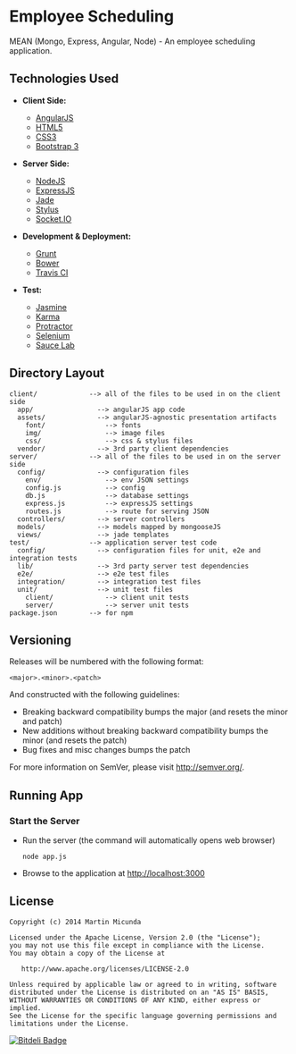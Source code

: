 Employee Scheduling
===================

MEAN (Mongo, Express, Angular, Node) - An employee scheduling application.

## Technologies Used

* **Client Side:**
    * [AngularJS](http://angularjs.org/)
    * [HTML5](http://www.w3.org/TR/2011/WD-html5-20110525/)
    * [CSS3](http://www.w3.org/TR/2001/WD-css3-roadmap-20010523/)
    * [Bootstrap 3](http://getbootstrap.com/)

* **Server Side:**
    * [NodeJS](http://nodejs.org/)
    * [ExpressJS](http://expressjs.com/)
    * [Jade](http://jade-lang.com/)
    * [Stylus](http://learnboost.github.io/stylus/)
    * [Socket.IO](http://socket.io/)

* **Development & Deployment:**
    * [Grunt](http://gruntjs.com/)
    * [Bower](http://bower.io/)
    * [Travis CI](https://travis-ci.org/)

* **Test:**
    * [Jasmine](http://pivotal.github.io/jasmine/)
    * [Karma](http://karma-runner.github.io/)
    * [Protractor](http://github.com/angular/protractor/)
    * [Selenium](http://www.seleniumhq.org/)
    * [Sauce Lab](http://saucelabs.com/)

## Directory Layout

    client/             --> all of the files to be used in on the client side
      app/                --> angularJS app code
      assets/             --> angularJS-agnostic presentation artifacts 
        font/               --> fonts
        img/                --> image files
        css/                --> css & stylus files 
      vendor/             --> 3rd party client dependencies
    server/             --> all of the files to be used in on the server side
      config/             --> configuration files
        env/                --> env JSON settings
        config.js           --> config
        db.js               --> database settings
        express.js          --> expressJS settings
        routes.js           --> route for serving JSON
      controllers/        --> server controllers
      models/             --> models mapped by mongooseJS
      views/              --> jade templates
    test/               --> application server test code
      config/             --> configuration files for unit, e2e and integration tests
      lib/                --> 3rd party server test dependencies
      e2e/                --> e2e test files
      integration/        --> integration test files      
      unit/               --> unit test files
        client/             --> client unit tests
        server/             --> server unit tests
    package.json        --> for npm    

## Versioning

Releases will be numbered with the following format:

`<major>.<minor>.<patch>`

And constructed with the following guidelines:

* Breaking backward compatibility bumps the major (and resets the minor and patch)
* New additions without breaking backward compatibility bumps the minor (and resets the patch)
* Bug fixes and misc changes bumps the patch

For more information on SemVer, please visit <http://semver.org/>.

## Running App

### Start the Server
* Run the server (the command will automatically opens web browser)

    ```
    node app.js
    ```

* Browse to the application at [http://localhost:3000](http://localhost:3000)

## License

    Copyright (c) 2014 Martin Micunda  

    Licensed under the Apache License, Version 2.0 (the "License");
    you may not use this file except in compliance with the License.
    You may obtain a copy of the License at

       http://www.apache.org/licenses/LICENSE-2.0

    Unless required by applicable law or agreed to in writing, software
    distributed under the License is distributed on an "AS IS" BASIS,
    WITHOUT WARRANTIES OR CONDITIONS OF ANY KIND, either express or implied.
    See the License for the specific language governing permissions and
    limitations under the License.



[![Bitdeli Badge](https://d2weczhvl823v0.cloudfront.net/martinmicunda/employee-scheduling/trend.png)](https://bitdeli.com/free "Bitdeli Badge")

